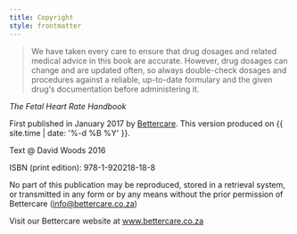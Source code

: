 ```yaml
---
title: Copyright
style: frontmatter
---
```


> We have taken every care to ensure that drug dosages and related medical advice in this book are accurate. However, drug dosages can change and are updated often, so always double-check dosages and procedures against a reliable, up-to-date formulary and the given drug‘s documentation before administering it.

*The Fetal Heart Rate Handbook*

First published in January 2017 by [Bettercare](http://bettercare.co.za). This version produced on {{ site.time | date: '%-d %B %Y' }}.

Text @ David Woods 2016

ISBN (print edition): 978-1-920218-18-8 

No part of this publication may be reproduced, stored in a retrieval system, or transmitted in any form or by any means without the prior permission of Bettercare (info@bettercare.co.za) 

Visit our Bettercare website at www.bettercare.co.za